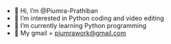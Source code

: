 - 👋 Hi, I’m @Piumra-Prathiban
- 👀 I’m interested in Python coding and video editing
- 🌱 I’m currently learning Python programming
- 📩 My gmail = piumrawork@gmail.com



<!---
Piumra-Prathiban/Piumra-Prathiban is a ✨ special ✨ repository because its `README.md` (this file) appears on your GitHub profile.
You can click the Preview link to take a look at your changes.
--->
